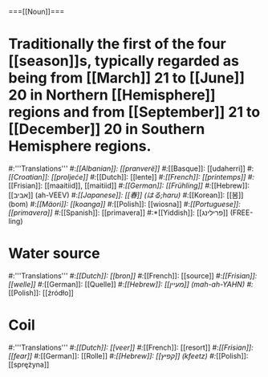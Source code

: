 ===[[Noun]]===
# Traditionally the first of the four [[season]]s, typically regarded as being from [[March]] 21 to [[June]] 20 in Northern [[Hemisphere]] regions and from [[September]] 21 to [[December]] 20 in Southern Hemisphere regions.
#:'''Translations'''
#:*[[Albanian]]: [[pranverë]]
#:*[[Basque]]: [[udaherri]]
#:*[[Croatian]]: [[proljeće]]
#:*[[Dutch]]: [[lente]]
#:*[[French]]: [[printemps]]
#:*[[Frisian]]: [[maaitiid]], [[maitiid]]
#:*[[German]]: [[Frühling]]
#:*[[Hebrew]]: [[אביב]] (ah-VEEV)
#:*[[Japanese]]: [[春]] (はる;haru)
#:*[[Korean]]: [[봄]] (bom)
#:*[[Mäori]]: [[koanga]]
#:*[[Polish]]: [[wiosna]]
#:*[[Portuguese]]: [[primavera]]
#:*[[Spanish]]: [[primavera]]
#:*[[Yiddish]]: [[פרילינג]] (FREE-ling)
# Water source
#:'''Translations'''
#:*[[Dutch]]: [[bron]]
#:*[[French]]: [[source]]
#:*[[Frisian]]: [[welle]]
#:*[[German]]: [[Quelle]]
#:*[[Hebrew]]: [[מעיין]] (mah-ah-YAHN)
#:*[[Polish]]: [[źródło]]
# Coil
#:'''Translations'''
#:*[[Dutch]]: [[veer]]
#:*[[French]]: [[resort]]
#:*[[Frisian]]: [[fear]]
#:*[[German]]: [[Rolle]]
#:*[[Hebrew]]: [[קפיץ]] (kfeetz)
#:*[[Polish]]: [[sprężyna]]